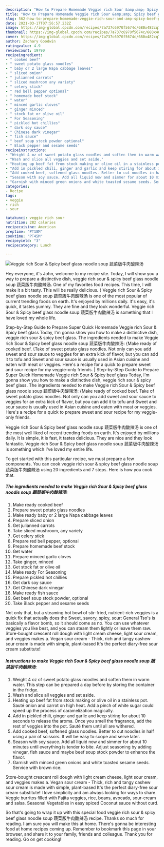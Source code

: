 ```yaml
---
description: "How to Prepare Homemade Veggie rich Sour &amp;amp; Spicy beef glass noodle soup 蔬菜版牛肉酸辣汤"
title: "How to Prepare Homemade Veggie rich Sour &amp;amp; Spicy beef glass noodle soup 蔬菜版牛肉酸辣汤"
slug: 562-how-to-prepare-homemade-veggie-rich-sour-and-amp-spicy-beef-glass-noodle-soup
date: 2021-03-17T07:56:57.232Z
image: https://img-global.cpcdn.com/recipes/7a737c6970f5674c/680x482cq70/veggie-rich-sour-spicy-beef-glass-noodle-soup-蔬菜版牛肉酸辣汤-recipe-main-photo.jpg
thumbnail: https://img-global.cpcdn.com/recipes/7a737c6970f5674c/680x482cq70/veggie-rich-sour-spicy-beef-glass-noodle-soup-蔬菜版牛肉酸辣汤-recipe-main-photo.jpg
cover: https://img-global.cpcdn.com/recipes/7a737c6970f5674c/680x482cq70/veggie-rich-sour-spicy-beef-glass-noodle-soup-蔬菜版牛肉酸辣汤-recipe-main-photo.jpg
author: Zachary Goodwin
ratingvalue: 4.9
reviewcount: 19790
recipeingredient:
- " cooked beef"
- " sweet potato glass noodles"
- " baby or 2 large Napa cabbage leaves"
- " sliced onion"
- " julianned carrots"
- " sliced mushroom any variety"
- " celery stick"
- " red bell pepper optional"
- " homemade beef stock"
- " water"
- " minced garlic cloves"
- " ginger minced"
- " stock fat or olive oil"
- " For Seasoning"
- " pickled hot chillies"
- " dark soy sauce"
- " Chinese dark vinegar"
- " fish sauce"
- " beef soup stock powder optional"
- " Black pepper and sesame seeds"
recipeinstructions:
- "Weight 4 oz of sweet potato glass noodles and soften them in warm water. This step can be prepared a day before by storing the container in the fridge."
- "Wash and slice all veggies and set aside."
- "Heating up beef fat from stock making or olive oil in a stainless pot. Sauté onion and carrot on high heat. Add a pinch of white sugar could speed up the process of caramelization magically."
- "Add in pickled chili, ginger and garlic and keep stiring for about 10 seconds to release the aroma. Once you smell the fragrance, add the rest of veggies into the pot. Sauté them until all are withered."
- "Add cooked beef, softened glass noodles. Better to cut noodles in half using a pair of scissors. It will be easy to scope and serve later."
- "Season with soy sauce. Add all liquid now and simmer for about 10 minutes until everything is tender to bite. Adjust seasoning by adding vinegar, fish sauce and maybe beef soup stock powder to enhance the flavor."
- "Garnish with minced green onions and white toasted sesame seeds. Service with brown rice."
categories:
- Recipe
tags:
- veggie
- rich
- sour

katakunci: veggie rich sour 
nutrition: 282 calories
recipecuisine: American
preptime: "PT18M"
cooktime: "PT45M"
recipeyield: "3"
recipecategory: Lunch

---
```



![Veggie rich Sour &amp; Spicy beef glass noodle soup 蔬菜版牛肉酸辣汤](https://img-global.cpcdn.com/recipes/7a737c6970f5674c/680x482cq70/veggie-rich-sour-spicy-beef-glass-noodle-soup-蔬菜版牛肉酸辣汤-recipe-main-photo.jpg)

Hey everyone, it's John, welcome to my recipe site. Today, I will show you a way to prepare a distinctive dish, veggie rich sour &amp; spicy beef glass noodle soup 蔬菜版牛肉酸辣汤. One of my favorites food recipes. This time, I will make it a bit tasty. This will be really delicious.
{
Veggie rich Sour &amp; Spicy beef glass noodle soup 蔬菜版牛肉酸辣汤 is one of the most popular of current trending foods on earth. It's enjoyed by millions daily. It's easy, it's quick, it tastes yummy. They are fine and they look wonderful. Veggie rich Sour &amp; Spicy beef glass noodle soup 蔬菜版牛肉酸辣汤 is something that I have loved my whole life.

Step-by-Step Guide to Prepare Super Quick Homemade Veggie rich Sour &amp; Spicy beef glass Today, I&#39;m gonna show you how to make a distinctive dish, veggie rich sour &amp; spicy beef glass. The ingredients needed to make Veggie rich Sour &amp; Spicy beef glass noodle soup 蔬菜版牛肉酸辣汤: {Make ready of cooked beef. {Take of sweet potato glass noodles. Not only can you add sweet and sour sauce to veggies for an extra kick of flavor, but you can add it to tofu and Sweet and sour sauce is usually used in Asian cuisine and eaten with meat or veggies. Here&#39;s a recipe for a quick to prepare sweet and sour recipe for my veggie-only friends.
|
Step-by-Step Guide to Prepare Super Quick Homemade Veggie rich Sour &amp; Spicy beef glass Today, I&#39;m gonna show you how to make a distinctive dish, veggie rich sour &amp; spicy beef glass. The ingredients needed to make Veggie rich Sour &amp; Spicy beef glass noodle soup 蔬菜版牛肉酸辣汤: {Make ready of cooked beef. Take of sweet potato glass noodles. Not only can you add sweet and sour sauce to veggies for an extra kick of flavor, but you can add it to tofu and Sweet and sour sauce is usually used in Asian cuisine and eaten with meat or veggies. Here&#39;s a recipe for a quick to prepare sweet and sour recipe for my veggie-only friends.

Veggie rich Sour &amp; Spicy beef glass noodle soup 蔬菜版牛肉酸辣汤 is one of the most well liked of recent trending foods on earth. It's enjoyed by millions daily. It is simple, it is fast, it tastes delicious. They are nice and they look fantastic. Veggie rich Sour &amp; Spicy beef glass noodle soup 蔬菜版牛肉酸辣汤 is something which I've loved my entire life.


To get started with this particular recipe, we must prepare a few components. You can cook veggie rich sour &amp; spicy beef glass noodle soup 蔬菜版牛肉酸辣汤 using 20 ingredients and 7 steps. Here is how you cook that.

<!--inarticleads1-->

##### The ingredients needed to make Veggie rich Sour &amp; Spicy beef glass noodle soup 蔬菜版牛肉酸辣汤:

1. Make ready  cooked beef
1. Prepare  sweet potato glass noodles
1. Make ready  baby or 2 large Napa cabbage leaves
1. Prepare  sliced onion
1. Get  julianned carrots
1. Take  sliced mushroom, any variety
1. Get  celery stick
1. Prepare  red bell pepper, optional
1. Prepare  homemade beef stock
1. Get  water
1. Prepare  minced garlic cloves
1. Take  ginger, minced
1. Get  stock fat or olive oil
1. Make ready  For Seasoning
1. Prepare  pickled hot chillies
1. Get  dark soy sauce
1. Get  Chinese dark vinegar
1. Make ready  fish sauce
1. Get  beef soup stock powder, optional
1. Take  Black pepper and sesame seeds


Not only that, but a steaming hot bowl of stir-fried, nutrient-rich veggies is a quick fix that actually does the Sweet, savory, spicy, sour: General Tso&#39;s is basically a flavor bomb, so it should come as no. You can use whatever veggies you like best, and you can steam them lightly or leave them raw. Store-bought crescent roll dough with light cream cheese, light sour cream, and veggies makes a. Vegan sour cream - Thick, rich and tangy cashew sour cream is made with simple, plant-based It&#39;s the perfect diary-free sour cream substitute! 

<!--inarticleads2-->

##### Instructions to make Veggie rich Sour &amp; Spicy beef glass noodle soup 蔬菜版牛肉酸辣汤:

1. Weight 4 oz of sweet potato glass noodles and soften them in warm water. This step can be prepared a day before by storing the container in the fridge.
1. Wash and slice all veggies and set aside.
1. Heating up beef fat from stock making or olive oil in a stainless pot. Sauté onion and carrot on high heat. Add a pinch of white sugar could speed up the process of caramelization magically.
1. Add in pickled chili, ginger and garlic and keep stiring for about 10 seconds to release the aroma. Once you smell the fragrance, add the rest of veggies into the pot. Sauté them until all are withered.
1. Add cooked beef, softened glass noodles. Better to cut noodles in half using a pair of scissors. It will be easy to scope and serve later.
1. Season with soy sauce. Add all liquid now and simmer for about 10 minutes until everything is tender to bite. Adjust seasoning by adding vinegar, fish sauce and maybe beef soup stock powder to enhance the flavor.
1. Garnish with minced green onions and white toasted sesame seeds. Service with brown rice.


Store-bought crescent roll dough with light cream cheese, light sour cream, and veggies makes a. Vegan sour cream - Thick, rich and tangy cashew sour cream is made with simple, plant-based It&#39;s the perfect diary-free sour cream substitute! I love simplicity and am always looking for ways to share. Veggie burritos filled with Fajita veggies, rice, beans, avocado, sour-cream and salsa. Seasonal Vegetables in easy spiced Coconut sauce without curd. 

So that's going to wrap it up with this special food veggie rich sour &amp; spicy beef glass noodle soup 蔬菜版牛肉酸辣汤 recipe. Thanks so much for reading. I am sure you will make this at home. There's gonna be interesting food at home recipes coming up. Remember to bookmark this page in your browser, and share it to your family, friends and colleague. Thank you for reading. Go on get cooking!
